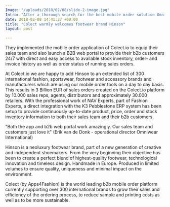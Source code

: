 ```yaml
---
Image: "/uploads/2018/02/08/slide-2-image.jpg"
Intro: "After a thorough search for the best mobile order solution Omniwear International, manufacturer of footwear brand Hinson, decided to implement the mobile order application of Colect.io"
date: 2018-02-08 14:41:27 +00:00
title: "Colect warmly welcomes footwear brand Hinson"
layout: post

---
```


They implemented the mobile order application of Colect.io to equip their sales team and also launch a B2B web portal to provide their b2b customers 24/7 with direct and easy access to available stock inventory, order- and invoice history as well as order status of running sales orders.  
  
At Colect.io we are happy to add Hinson to an extended list of 300 international fashion, sportswear, footwear and accessory brands and manufacturers which are using our mobile order tools on a day to day basis. This results in 3 Billion EUR of sales orders created on the Colect.io platform by 10.000 sales reps, agents, distributors and approximately 30.000 retailers. With the professional work of NAV Experts, part of Fashion Experts, a direct integration with the K3 Pebblestone ERP system has been setup to provide continuously up-to-date product, price, order and stock inventory information to both their sales team and their b2b customers.  
  
"Both the app and b2b web portal work amazingly. Our sales team and customers just love it" (Erik van de Donk - operational director Omniwear International)  
  
Hinson is a neoluxury footwear brand, part of a new generation of creative and independent shoemakers. From the very beginning their objective has been to create a perfect blend of highest-quality footwear, technological innovation and timeless design. Handmade in Europe. Produced in limited volumes to ensure quality, uniqueness and minimal impact on the environment.  
  
Colect (by Apps4Fashion) is the world leading b2b mobile order platform currently supporting over 300 international brands to grow their sales and efficiency of the ordering process, to reduce sample and printing costs as well as to be more sustainable.
